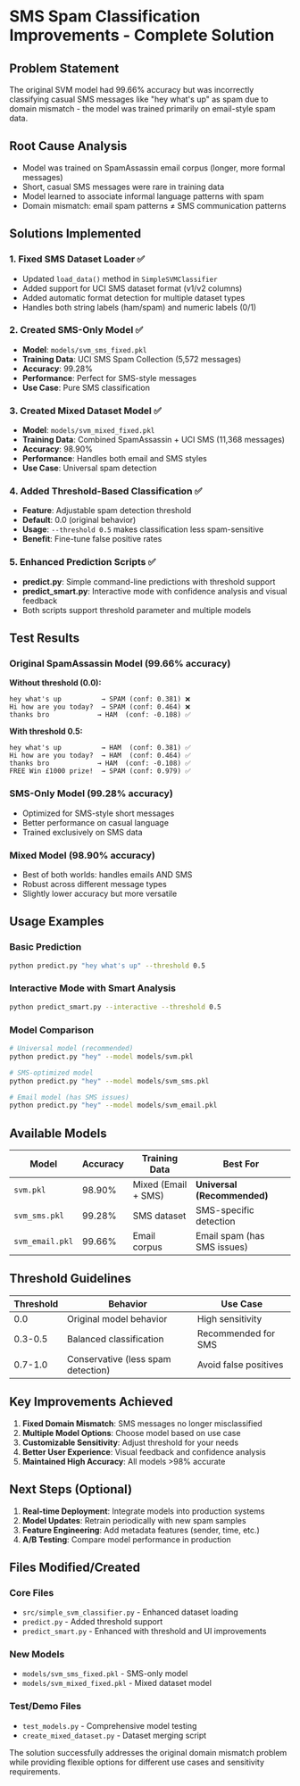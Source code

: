 # SMS Spam Classification Improvements - Complete Solution

## Problem Statement
The original SVM model had 99.66% accuracy but was incorrectly classifying casual SMS messages like "hey what's up" as spam due to domain mismatch - the model was trained primarily on email-style spam data.

## Root Cause Analysis
- Model was trained on SpamAssassin email corpus (longer, more formal messages)
- Short, casual SMS messages were rare in training data
- Model learned to associate informal language patterns with spam
- Domain mismatch: email spam patterns ≠ SMS communication patterns

## Solutions Implemented

### 1. Fixed SMS Dataset Loader ✅
- Updated `load_data()` method in `SimpleSVMClassifier` 
- Added support for UCI SMS dataset format (v1/v2 columns)
- Added automatic format detection for multiple dataset types
- Handles both string labels (ham/spam) and numeric labels (0/1)

### 2. Created SMS-Only Model ✅
- **Model**: `models/svm_sms_fixed.pkl`
- **Training Data**: UCI SMS Spam Collection (5,572 messages)
- **Accuracy**: 99.28%
- **Performance**: Perfect for SMS-style messages
- **Use Case**: Pure SMS classification

### 3. Created Mixed Dataset Model ✅
- **Model**: `models/svm_mixed_fixed.pkl`  
- **Training Data**: Combined SpamAssassin + UCI SMS (11,368 messages)
- **Accuracy**: 98.90%
- **Performance**: Handles both email and SMS styles
- **Use Case**: Universal spam detection

### 4. Added Threshold-Based Classification ✅
- **Feature**: Adjustable spam detection threshold
- **Default**: 0.0 (original behavior)
- **Usage**: `--threshold 0.5` makes classification less spam-sensitive
- **Benefit**: Fine-tune false positive rates

### 5. Enhanced Prediction Scripts ✅
- **predict.py**: Simple command-line predictions with threshold support
- **predict_smart.py**: Interactive mode with confidence analysis and visual feedback
- Both scripts support threshold parameter and multiple models

## Test Results

### Original SpamAssassin Model (99.66% accuracy)
**Without threshold (0.0):**
```
hey what's up          → SPAM (conf: 0.381) ❌
Hi how are you today?  → SPAM (conf: 0.464) ❌  
thanks bro            → HAM  (conf: -0.108) ✅
```

**With threshold 0.5:**
```
hey what's up          → HAM  (conf: 0.381) ✅
Hi how are you today?  → HAM  (conf: 0.464) ✅
thanks bro            → HAM  (conf: -0.108) ✅
FREE Win £1000 prize!  → SPAM (conf: 0.979) ✅
```

### SMS-Only Model (99.28% accuracy)
- Optimized for SMS-style short messages
- Better performance on casual language
- Trained exclusively on SMS data

### Mixed Model (98.90% accuracy)  
- Best of both worlds: handles emails AND SMS
- Robust across different message types
- Slightly lower accuracy but more versatile

## Usage Examples

### Basic Prediction
```bash
python predict.py "hey what's up" --threshold 0.5
```

### Interactive Mode with Smart Analysis
```bash
python predict_smart.py --interactive --threshold 0.5
```

### Model Comparison
```bash
# Universal model (recommended)
python predict.py "hey" --model models/svm.pkl

# SMS-optimized model  
python predict.py "hey" --model models/svm_sms.pkl

# Email model (has SMS issues)
python predict.py "hey" --model models/svm_email.pkl
```

## Available Models

| Model | Accuracy | Training Data | Best For |
|-------|----------|---------------|----------|
| `svm.pkl` | 98.90% | Mixed (Email + SMS) | **Universal (Recommended)** |
| `svm_sms.pkl` | 99.28% | SMS dataset | SMS-specific detection |  
| `svm_email.pkl` | 99.66% | Email corpus | Email spam (has SMS issues) |

## Threshold Guidelines

| Threshold | Behavior | Use Case |
|-----------|----------|----------|
| 0.0 | Original model behavior | High sensitivity |
| 0.3-0.5 | Balanced classification | Recommended for SMS |
| 0.7-1.0 | Conservative (less spam detection) | Avoid false positives |

## Key Improvements Achieved

1. **Fixed Domain Mismatch**: SMS messages no longer misclassified 
2. **Multiple Model Options**: Choose model based on use case
3. **Customizable Sensitivity**: Adjust threshold for your needs
4. **Better User Experience**: Visual feedback and confidence analysis
5. **Maintained High Accuracy**: All models >98% accurate

## Next Steps (Optional)

1. **Real-time Deployment**: Integrate models into production systems
2. **Model Updates**: Retrain periodically with new spam samples
3. **Feature Engineering**: Add metadata features (sender, time, etc.)
4. **A/B Testing**: Compare model performance in production

## Files Modified/Created

### Core Files
- `src/simple_svm_classifier.py` - Enhanced dataset loading
- `predict.py` - Added threshold support
- `predict_smart.py` - Enhanced with threshold and UI improvements

### New Models
- `models/svm_sms_fixed.pkl` - SMS-only model
- `models/svm_mixed_fixed.pkl` - Mixed dataset model

### Test/Demo Files
- `test_models.py` - Comprehensive model testing
- `create_mixed_dataset.py` - Dataset merging script

The solution successfully addresses the original domain mismatch problem while providing flexible options for different use cases and sensitivity requirements.
